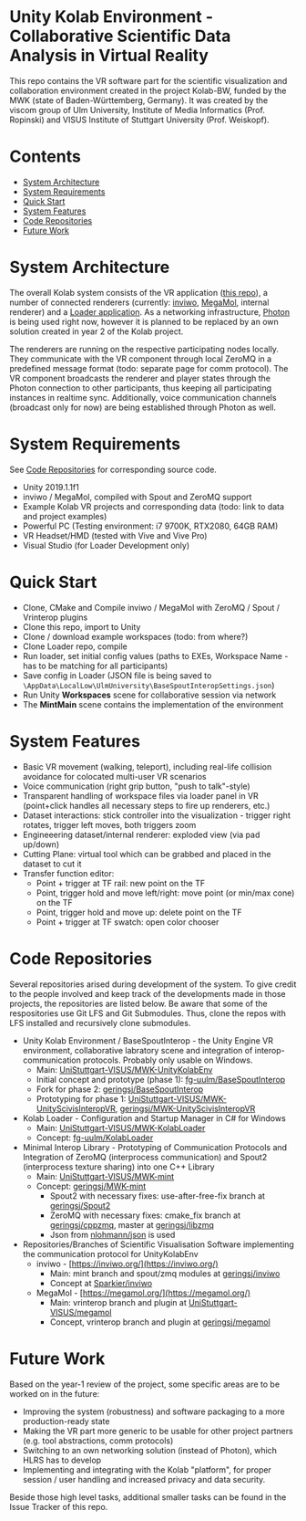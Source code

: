 # Unity Kolab Environment - Collaborative Scientific Data Analysis in Virtual Reality

This repo contains the VR software part for the scientific visualization and collaboration environment created in the project Kolab-BW, funded by the MWK (state of Baden-Württemberg, Germany). It was created by the viscom group of Ulm University, Institute of Media Informatics (Prof. Ropinski) and VISUS Institute of Stuttgart University (Prof. Weiskopf).

# Contents

* [System Architecture](#system-architecture)
* [System Requirements](#system-requirements)
* [Quick Start](#quick-start)
* [System Features](#system-features)
* [Code Repositories](#code-repositories)
* [Future Work](#future-work)

# System Architecture

The overall Kolab system consists of the VR application ([this repo](https://github.com/UniStuttgart-VISUS/MWK-UnityKolabEnv)), a number of connected renderers (currently: [inviwo](https://inviwo.org/), [MegaMol](https://megamol.org/), internal renderer) and a [Loader application](https://github.com/UniStuttgart-VISUS/MWK-KolabLoader). As a networking infrastructure, [Photon](https://www.photonengine.com/) is being used right now, however it is planned to be replaced by an own solution created in year 2 of the Kolab project.

The renderers are running on the respective participating nodes locally. They communicate with the VR component through local ZeroMQ in a predefined message format (todo: separate page for comm protocol). The VR component broadcasts the renderer and player states through the Photon connection to other participants, thus keeping all participating instances in realtime sync. Additionally, voice communication channels (broadcast only for now) are being established through Photon as well.

# System Requirements

See [Code Repositories](#code-repositories) for corresponding source code.

* Unity 2019.1.1f1
* inviwo / MegaMol, compiled with Spout and ZeroMQ support
* Example Kolab VR projects and corresponding data (todo: link to data and project examples)
* Powerful PC (Testing environment: i7 9700K, RTX2080, 64GB RAM)
* VR Headset/HMD (tested with Vive and Vive Pro)
* Visual Studio (for Loader Development only)

# Quick Start

* Clone, CMake and Compile inviwo / MegaMol with ZeroMQ / Spout / Vrinterop plugins
* Clone this repo, import to Unity
* Clone / download example workspaces (todo: from where?)
* Clone Loader repo, compile
* Run loader, set initial config values (paths to EXEs, Workspace Name - has to be matching for all participants)
* Save config in Loader (JSON file is being saved to ```\AppData\LocalLow\UlmUniversity\BaseSpoutInteropSettings.json```)
* Run Unity **Workspaces** scene for collaborative session via network
* The **MintMain** scene contains the implementation of the environment

# System Features

* Basic VR movement (walking, teleport), including real-life collision avoidance for colocated multi-user VR scenarios
* Voice communication (right grip button, "push to talk"-style)
* Transparent handling of workspace files via loader panel in VR (point+click handles all necessary steps to fire up renderers, etc.)
* Dataset interactions: stick controller into the visualization - trigger right rotates, trigger left moves, both triggers zoom
* Engineeering dataset/internal renderer: exploded view (via pad up/down)
* Cutting Plane: virtual tool which can be grabbed and placed in the dataset to cut it
* Transfer function editor:
    * Point + trigger at TF rail: new point on the TF
    * Point, trigger hold and move left/right: move point (or min/max cone) on the TF
    * Point, trigger hold and move up: delete point on the TF
    * Point + trigger at TF swatch: open color chooser

# Code Repositories

Several repositories arised during development of the system. To give credit to the people involved and keep track of the developments made in those projects, the repositories are listed below.
Be aware that some of the respositories use Git LFS and Git Submodules. Thus, clone the repos with LFS installed and recursively clone submodules.

* Unity Kolab Environment / BaseSpoutInterop - the Unity Engine VR environment, collaborative labratory scene and integration of interop-communication protocols. Probably only usable on Windows.
    * Main: [UniStuttgart-VISUS/MWK-UnityKolabEnv](https://github.com/UniStuttgart-VISUS/MWK-UnityKolabEnv)
    * Initial concept and prototype (phase 1): [fg-uulm/BaseSpoutInterop](https://github.com/fg-uulm/BaseSpoutInterop)
    * Fork for phase 2: [geringsj/BaseSpoutInterop](https://github.com/geringsj/BaseSpoutInterop)
    * Prototyping for phase 1: [UniStuttgart-VISUS/MWK-UnityScivisInteropVR](https://github.com/UniStuttgart-VISUS/MWK-UnityScivisInteropVR), [geringsj/MWK-UnityScivisInteropVR](https://github.com/geringsj/MWK-UnityScivisInteropVR)
* Kolab Loader - Configuration and Startup Manager in C# for Windows
    * Main: [UniStuttgart-VISUS/MWK-KolabLoader](https://github.com/UniStuttgart-VISUS/MWK-KolabLoader)
    * Concept: [fg-uulm/KolabLoader](https://github.com/fg-uulm/KolabLoader)
* Minimal Interop Library - Prototyping of Communication Protocols and Integration of ZeroMQ (interprocess communication) and Spout2 (interprocess texture sharing) into one C++ Library
    * Main: [UniStuttgart-VISUS/MWK-mint](https://github.com/UniStuttgart-VISUS/MWK-mint)
    * Concept: [geringsj/MWK-mint](https://github.com/geringsj/MWK-mint)
        * Spout2 with necessary fixes: use-after-free-fix branch at [geringsj/Spout2](https://github.com/geringsj/Spout2)
        * ZeroMQ with necessary fixes: cmake_fix branch at [geringsj/cppzmq](https://github.com/geringsj/cppzmq), master at [geringsj/libzmq](https://github.com/geringsj/libzmq)
        * Json from [nlohmann/json](https://github.com/nlohmann/json) is used
* Repositories/Branches of Scientific Visualisation Software implementing the communication protocol for UnityKolabEnv
    * inviwo - [https://inviwo.org/](https://inviwo.org/)
        * Main: mint branch and spout/zmq modules at [geringsj/inviwo](https://github.com/geringsj/inviwo)
        * Concept at [Sparkier/inviwo](https://github.com/Sparkier/inviwo)
    * MegaMol - [https://megamol.org/](https://megamol.org/)
        * Main: vrinterop branch and plugin at [UniStuttgart-VISUS/megamol](https://github.com/UniStuttgart-VISUS/megamol)
        * Concept, vrinterop branch and plugin at [geringsj/megamol](https://github.com/geringsj/megamol)

# Future Work

Based on the year-1 review of the project, some specific areas are to be worked on in the future:
* Improving the system (robustness) and software packaging to a more production-ready state
* Making the VR part more generic to be usable for other project partners (e.g. tool abstractions, comm protocols)
* Switching to an own networking solution (instead of Photon), which HLRS has to develop
* Implementing and integrating with the Kolab "platform", for proper session / user handling and increased privacy and data security.

Beside those high level tasks, additional smaller tasks can be found in the Issue Tracker of this repo.
